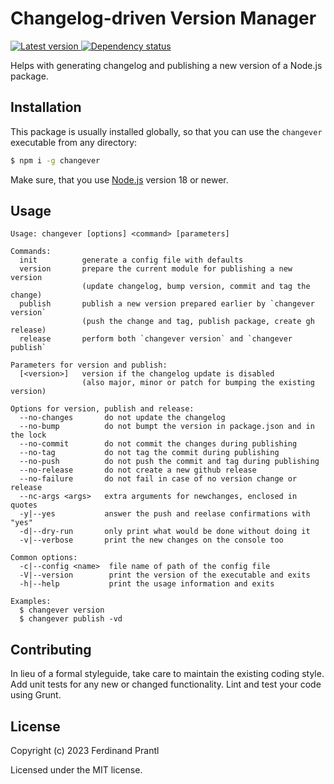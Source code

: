 # Changelog-driven Version Manager

[![Latest version](https://img.shields.io/npm/v/changever)
 ![Dependency status](https://img.shields.io/librariesio/release/npm/changever)
](https://www.npmjs.com/package/changever)

Helps with generating changelog and publishing a new version of a Node.js package.

## Installation

This package is usually installed globally, so that you can use the `changever` executable from any directory:

```sh
$ npm i -g changever
```

Make sure, that you use [Node.js] version 18 or newer.

## Usage

    Usage: changever [options] <command> [parameters]

    Commands:
      init          generate a config file with defaults
      version       prepare the current module for publishing a new version
                    (update changelog, bump version, commit and tag the change)
      publish       publish a new version prepared earlier by `changever version`
                    (push the change and tag, publish package, create gh release)
      release       perform both `changever version` and `changever publish`

    Parameters for version and publish:
      [<version>]   version if the changelog update is disabled
                    (also major, minor or patch for bumping the existing version)

    Options for version, publish and release:
      --no-changes       do not update the changelog
      --no-bump          do not bumpt the version in package.json and in the lock
      --no-commit        do not commit the changes during publishing
      --no-tag           do not tag the commit during publishing
      --no-push          do not push the commit and tag during publishing
      --no-release       do not create a new github release
      --no-failure       do not fail in case of no version change or release
      --nc-args <args>   extra arguments for newchanges, enclosed in quotes
      -y|--yes           answer the push and reelase confirmations with "yes"
      -d|--dry-run       only print what would be done without doing it
      -v|--verbose       print the new changes on the console too

    Common options:
      -c|--config <name>  file name of path of the config file
      -V|--version        print the version of the executable and exits
      -h|--help           print the usage information and exits

    Examples:
      $ changever version
      $ changever publish -vd

## Contributing

In lieu of a formal styleguide, take care to maintain the existing coding style.  Add unit tests for any new or changed functionality. Lint and test your code using Grunt.

## License

Copyright (c) 2023 Ferdinand Prantl

Licensed under the MIT license.

[Node.js]: http://nodejs.org/
